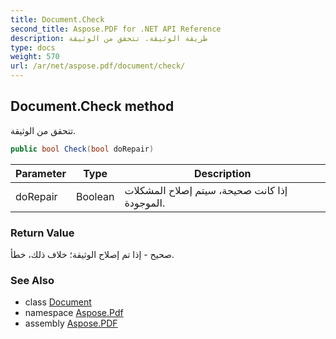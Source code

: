 ```yaml
---
title: Document.Check
second_title: Aspose.PDF for .NET API Reference
description: طريقة الوثيقة. تتحقق من الوثيقة
type: docs
weight: 570
url: /ar/net/aspose.pdf/document/check/
---
```

## Document.Check method

تتحقق من الوثيقة.

```csharp
public bool Check(bool doRepair)
```

| Parameter | Type | Description |
| --- | --- | --- |
| doRepair | Boolean | إذا كانت صحيحة، سيتم إصلاح المشكلات الموجودة. |

### Return Value

صحيح - إذا تم إصلاح الوثيقة؛ خلاف ذلك، خطأ.

### See Also

* class [Document](../)
* namespace [Aspose.Pdf](../../../aspose.pdf/)
* assembly [Aspose.PDF](../../../)